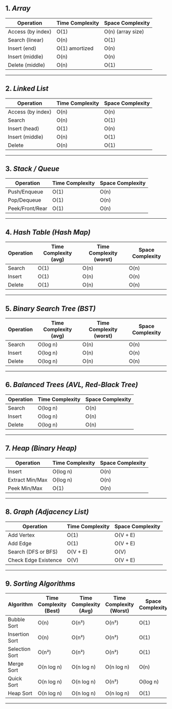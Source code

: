 ## 1. *Array*

| Operation         | Time Complexity | Space Complexity  |
| ----------------- | --------------- | ----------------- |
| Access (by index) | O(1)            | O(n) (array size) |
| Search (linear)   | O(n)            | O(1)              |
| Insert (end)      | O(1) amortized  | O(n)              |
| Insert (middle)   | O(n)            | O(n)              |
| Delete (middle)   | O(n)            | O(1)              |

---

## 2. *Linked List*

| Operation         | Time Complexity | Space Complexity |
| ----------------- | --------------- | ---------------- |
| Access (by index) | O(n)            | O(n)             |
| Search            | O(n)            | O(1)             |
| Insert (head)     | O(1)            | O(n)             |
| Insert (middle)   | O(n)            | O(1)             |
| Delete            | O(n)            | O(1)             |

---
## 3. *Stack / Queue*

| Operation       | Time Complexity | Space Complexity |
| --------------- | --------------- | ---------------- |
| Push/Enqueue    | O(1)            | O(n)             |
| Pop/Dequeue     | O(1)            | O(n)             |
| Peek/Front/Rear | O(1)            | O(n)             |

---

## 4. *Hash Table (Hash Map)*

| Operation | Time Complexity (avg) | Time Complexity (worst) | Space Complexity |
| --------- | --------------------- | ----------------------- | ---------------- |
| Search    | O(1)                  | O(n)                    | O(n)             |
| Insert    | O(1)                  | O(n)                    | O(n)             |
| Delete    | O(1)                  | O(n)                    | O(n)             |

---

## 5. *Binary Search Tree (BST)*

| Operation | Time Complexity (avg) | Time Complexity (worst) | Space Complexity |
| --------- | --------------------- | ----------------------- | ---------------- |
| Search    | O(log n)              | O(n)                    | O(n)             |
| Insert    | O(log n)              | O(n)                    | O(n)             |
| Delete    | O(log n)              | O(n)                    | O(n)             |

---
## 6. *Balanced Trees (AVL, Red-Black Tree)*

| Operation | Time Complexity | Space Complexity |
| --------- | --------------- | ---------------- |
| Search    | O(log n)        | O(n)             |
| Insert    | O(log n)        | O(n)             |
| Delete    | O(log n)        | O(n)             |

---

## 7. *Heap (Binary Heap)*

| Operation       | Time Complexity | Space Complexity |
| --------------- | --------------- | ---------------- |
| Insert          | O(log n)        | O(n)             |
| Extract Min/Max | O(log n)        | O(n)             |
| Peek Min/Max    | O(1)            | O(n)             |

---

## 8. *Graph (Adjacency List)*

| Operation            | Time Complexity | Space Complexity |
| -------------------- | --------------- | ---------------- |
| Add Vertex           | O(1)            | O(V + E)         |
| Add Edge             | O(1)            | O(V + E)         |
| Search (DFS or BFS)  | O(V + E)        | O(V)             |
| Check Edge Existence | O(V)            | O(V + E)         |

---

## 9. *Sorting Algorithms*

| Algorithm      | Time Complexity (Best) | Time Complexity (Avg) | Time Complexity (Worst) | Space Complexity |
| -------------- | ---------------------- | --------------------- | ----------------------- | ---------------- |
| Bubble Sort    | O(n)                   | O(n²)                 | O(n²)                   | O(1)             |
| Insertion Sort | O(n)                   | O(n²)                 | O(n²)                   | O(1)             |
| Selection Sort | O(n²)                  | O(n²)                 | O(n²)                   | O(1)             |
| Merge Sort     | O(n log n)             | O(n log n)            | O(n log n)              | O(n)             |
| Quick Sort     | O(n log n)             | O(n log n)            | O(n²)                   | O(log n)         |
| Heap Sort      | O(n log n)             | O(n log n)            | O(n log n)              | O(1)             |

---

